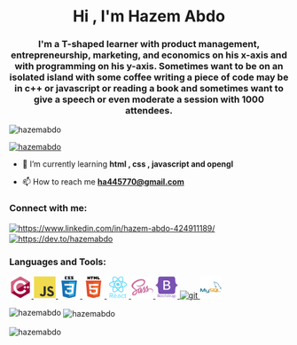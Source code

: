 <h1 align="center">Hi , I'm Hazem Abdo</h1>
<h3 align="center">I'm a T-shaped learner with product management, entrepreneurship, marketing, and economics on his x-axis and with programming on his y-axis. Sometimes want to be on an isolated island with some coffee writing a piece of code may be in c++ or javascript or reading a book and sometimes want to give a speech or even moderate a session with 1000 attendees.</h3>

<p align="left"> <img src="https://komarev.com/ghpvc/?username=hazemabdo&label=Profile%20views&color=0e75b6&style=flat" alt="hazemabdo" /> </p>

<p align="left"> <a href="https://github.com/ryo-ma/github-profile-trophy"><img src="https://github-profile-trophy.vercel.app/?username=hazemabdo" alt="hazemabdo" /></a> </p>

- 🌱 I’m currently learning **html , css , javascript and opengl**

- 📫 How to reach me **ha445770@gmail.com**


<h3 align="left">Connect with me:</h3>
<p align="left">
  <a href="https://linkedin.com/in/https://www.linkedin.com/in/hazem-abdo-424911189/" target="blank"><img align="center" src="https://raw.githubusercontent.com/rahuldkjain/github-profile-readme-generator/master/src/images/icons/Social/linked-in-alt.svg" alt="https://www.linkedin.com/in/hazem-abdo-424911189/" height="30" width="40" /></a>
<a href="https://dev.to/hazemabdo" target="blank"><img align="center" src="https://raw.githubusercontent.com/rahuldkjain/github-profile-readme-generator/master/src/images/icons/Social/devto.svg" alt="https://dev.to/hazemabdo" height="30" width="40" /></a>
</p>

<h3 align="left">Languages and Tools:</h3>
<p align="left"> <a href="https://getbootstrap.com" target="_blank" rel="noreferrer"> 
<img src="https://raw.githubusercontent.com/devicons/devicon/master/icons/cplusplus/cplusplus-original.svg" alt="cplusplus" width="40" height="40"/> </a> <a href="https://www.w3schools.com/css/" target="_blank" rel="noreferrer">  
<img src="https://raw.githubusercontent.com/devicons/devicon/master/icons/javascript/javascript-original.svg" alt="javascript" width="40" height="40"/> </a> <a href="https://www.mysql.com/" target="_blank" rel="noreferrer">
<img src="https://raw.githubusercontent.com/devicons/devicon/master/icons/css3/css3-original-wordmark.svg" alt="css3" width="40" height="40"/> </a> <a href="https://git-scm.com/" target="_blank" rel="noreferrer"> 
<img src="https://raw.githubusercontent.com/devicons/devicon/master/icons/html5/html5-original-wordmark.svg" alt="html5" width="40" height="40"/> </a> <a href="https://developer.mozilla.org/en-US/docs/Web/JavaScript" target="_blank" rel="noreferrer">
 <img src="https://raw.githubusercontent.com/devicons/devicon/master/icons/react/react-original-wordmark.svg" alt="react" width="40" height="40"/> </a> <a href="https://sass-lang.com" target="_blank" rel="noreferrer"> 
  <img src="https://raw.githubusercontent.com/devicons/devicon/master/icons/sass/sass-original.svg" alt="sass" width="40" height="40"/> 
<img src="https://raw.githubusercontent.com/devicons/devicon/master/icons/bootstrap/bootstrap-plain-wordmark.svg" alt="bootstrap" width="40" height="40"/> </a> <a href="https://www.w3schools.com/cpp/" target="_blank" rel="noreferrer">   
<img src="https://www.vectorlogo.zone/logos/git-scm/git-scm-icon.svg" alt="git" width="40" height="40"/> </a> <a href="https://www.w3.org/html/" target="_blank" rel="noreferrer">
<img src="https://raw.githubusercontent.com/devicons/devicon/master/icons/mysql/mysql-original-wordmark.svg" alt="mysql" width="40" height="40"/> </a> <a href="https://reactjs.org/" target="_blank" rel="noreferrer"> 
 </a> </p>

<p><img align="left" src="https://github-readme-stats.vercel.app/api/top-langs?username=hazemabdo&show_icons=true&locale=en&layout=compact" alt="hazemabdo" /></p>

<p>&nbsp;<img align="center" src="https://github-readme-stats.vercel.app/api?username=hazemabdo&show_icons=true&locale=en" alt="hazemabdo" /></p>

<p><img align="center" src="https://github-readme-streak-stats.herokuapp.com/?user=hazemabdo&" alt="hazemabdo" /></p>
